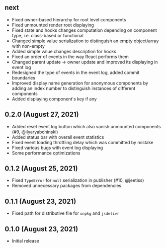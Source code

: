 ## next

- Fixed owner-based hierarchy for root level components
- Fixed unmounted render root displaying
- Fixed state and hooks changes computation depending on component type, i.e. class-based or functional
- Changed simple value serialization to distinguish an empty object/array with non-empty
- Added simple value changes description for hooks
- Fixed an order of events in the way React performs them
- Changed parent update -> owner update and improved its displaying in event log
- Redesigned the type of events in the event log, added commit boundaries
- Improved display name generation for anonymous components by adding an index number to distinguish instances of different components
- Added displaying component's key if any

## 0.2.0 (August 27, 2021)

- Added reset event log button which also vanish unmounted components (#9, @ilyaryabchinski)
- Added status bar with overall event statistics
- Fixed event loading throttling delay which was committed by mistake
- Fixed various bugs with event log displaying
- Some performance optimizations

## 0.1.2 (August 25, 2021)

- Fixed `TypeError` for `null` serialization in publisher (#10, @jeetiss)
- Removed unnecessary packages from dependencies

## 0.1.1 (August 23, 2021)

- Fixed path for distributive file for `unpkg` and `jsdelivr`

## 0.1.0 (August 23, 2021)

- Initial release
